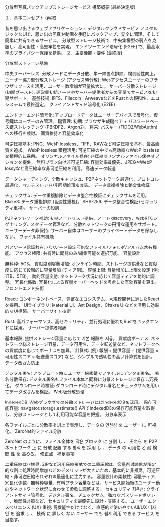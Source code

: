 分散型写真バックアップストレージサービス 構築概要 (最終決定版)

１．基本コンセプト (再掲)

昔を思い出せるウェブアプリケーション + デジタルクラウドサービス
ノスタルジックなUIで、思い出の写真や動画を手軽にバックアップ、安全に管理、そして簡単に共有できるサービス。
分散型ストレージ技術で、中央集権型の弱点を克服し、高可用性・高堅牢性を実現。
エンドツーエンド暗号化 (E2EE) で、最高水準のプライバシー保護を提供。
２．主要機能・要件 (最終版)

分散型ストレージ基盤

中央サーバーレス: 分散ノードにデータ分散、単一障害点排除、検閲耐性向上。
ユーザー協力型分散ストレージ (アクセス時分散): Webアクセスユーザーのブラウザリソースを活用、ユーザー数増加が容量拡大に。
サーバー分散ストレージ (初期ブースト): 運営側初期ノードやサーバー提供者からの容量でサービスを初期サポート。
基盤技術: IPFS、Filecoin、ArweaveなどをRustとの親和性、エコシステムで最終選定。
クライアントサイド暗号化 (E2EE)

エンドツーエンド暗号化: アップロードデータはユーザーデバイスで暗号化、復号鍵はユーザーのみ管理。
鍵管理:
初期: ブラウザ生成鍵ペア + パスワードベース鍵ストレッチング (PBKDF2、Argon2)。
将来: パスキー (FIDO2/WebAuthn) への移行を検討。
画質維持と容量効率化

可逆圧縮基本: PNG、WebP lossless、TIFF、RAWなど可逆圧縮を基本、最高画質を追求。
WebP lossless 積極活用: 可逆圧縮の中でも高効率なWebP losslessを積極的に採用。
オリジナルファイル保存: 非圧縮オリジナルファイル保存オプションを提供。
無料プラン向け非可逆圧縮: 容量効率最優先、JPEGやWebP lossyなど高圧縮率な非可逆圧縮を利用。
高速データ転送

データシャーディング、分散キャッシュ、P2Pネットワーク最適化、プロトコル最適化、マルチスレッド/非同期処理を実装。
データ重複排除と整合性検証

チェックサム: データ重複排除とデータ整合性検証にチェックサムを活用。
Blake3: データ重複排除 (高速性重視)。
SHA-256: データ整合性検証 (セキュリティ重視)。
サーバーの役割

P2Pネットワーク補助: 初期ノードリスト提供、ノード discovery、WebRTCシグナリング、メタデータ管理など、分散ネットワークの円滑な運用をサポート。
ユーザーデータ非保持: サーバー自体はユーザーのプライベートデータを保存しない。
ファイル共有機能

パスワード認証共有: パスワード設定可能なファイル/フォルダ/アルバム共有機能。
アクセス権限: 共有時に閲覧のみ/編集可能を選択可能。
容量設計

無料枠: 5GB。
貢献度別容量増加: オンライン時間、ストレージ提供量など貢献度に応じて段階的に容量増加 (ティア制)。
容量上限: 容量増加に上限を設定 (例: 1TB、5TB)。
動的容量変動: ネットワーク状況に応じて容量ティアを動的に調整。
冗長化係数: 冗長化による容量オーバーヘッドを考慮した有効容量を算出。
フロントエンド技術

React: コンポーネントベース、豊富なエコシステム、大規模開発に適したReactを採用。
UIライブラリ: Material UI、Ant Design、Chakra UIなどを活用し効率的なUI構築。
サーバーサイド技術

Rust: 高パフォーマンス、高セキュリティ、並行処理に優れたRustをバックエンドに採用。
サーバー提供者報酬

基本報酬: 提供ストレージ容量に応じて 기본 報酬を 지급。
貢献度ボーナス: ネットワーク総ストレージ容量、データ可用性、データ転送量など、ネットワークへの貢献度に応じてボーナスを加算。
計算式: (例) 報酬 = 提供容量 + (提供容量 × 可用性スコア × 転送量スコア) など、シンプルで透明性の高い計算式を設計。
データ改ざん防止

デジタル署名: アップロード時にユーザー秘密鍵でファイルにデジタル署名。
署名分散保存: デジタル署名もファイル本体と同様に分散ストレージに保存し冗長化。
ダウンロード時検証: ダウンロード時にデジタル署名とチェックサムを用いてデータ改ざんを検証。
Web版分散処理

IndexedDB: Webブラウザでの分散ストレージにはIndexedDBを活用。
保存可能容量: navigator.storage.estimate() APIでIndexedDBの保存可能容量を取得し、分散ストレージとして利用可能な容量を把握。
分散率表示

各ファイルごとに分散率をUI上で表示し、データの 안전성 を ユーザー に 可視化。
ZeroNet的ファイル分散

ZeroNet のように、ファイル全体を 작은 ブロック に 分割 し 、 それら を P2P ネットワーク 上 に 分散 配置 する 방식 を 採用 し 、 データ の 可用性 と 耐 検閲 性 を 高める。
修正点・補足事項

二重圧縮は非推奨: ZIPなど汎用圧縮形式での二重圧縮は、容量削減効果が限定的な割に処理時間増加などのデメリットが大きいため、基本的に非推奨。可逆圧縮・非可逆圧縮それぞれの最適化に注力する。
容量設計の柔軟性: 容量ティア、冗長化係数、無料枠容量、有料プラン容量などは、サービス開始後のユーザー動向やネットワーク状況に合わせて柔軟に調整する。
セキュリティ 최우선: クライアントサイド暗号化、デジタル署名、チェックサム、強力なパスワードポリシー、脆弱性対策など、セキュリティを最優先に設計・実装する。
ユーザーエクスペリエンス (UX) 重視: 高機能性だけでなく、直感的で使いやすいUI/UX 디자인 を 追求 し 、 技術 に 詳しく ない ユーザー でも 쉽게 利用 できる サービス を 目指す。
